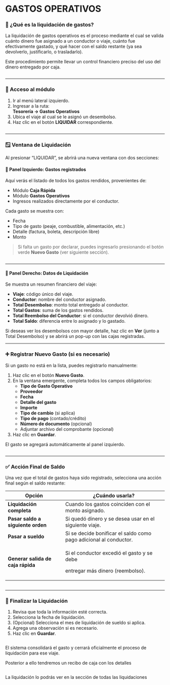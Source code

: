 # GASTOS OPERATIVOS





### 🔎 ¿Qué es la liquidación de gastos?

La liquidación de gastos operativos es el proceso mediante el cual se valida cuánto dinero fue asignado a un conductor o viaje, cuánto fue efectivamente gastado, y qué hacer con el saldo restante (ya sea devolverlo, justificarlo, o trasladarlo).

Este procedimiento permite llevar un control financiero preciso del uso del dinero entregado por caja.

<figure><img src="../../../.gitbook/assets/image (348).png" alt=""><figcaption></figcaption></figure>

***

### 📍 Acceso al módulo

1. Ir al menú lateral izquierdo.
2. Ingresar a la ruta:\
   **Tesorería → Gastos Operativos**
3. Ubica el viaje al cual se le asignó un desembolso.
4. Haz clic en el botón **LIQUIDAR** correspondiente.

<figure><img src="../../../.gitbook/assets/image (349).png" alt=""><figcaption></figcaption></figure>

***

### 🪟 Ventana de Liquidación

Al presionar “LIQUIDAR”, se abrirá una nueva ventana con dos secciones:

#### 🔹 Panel Izquierdo: Gastos registrados

Aquí verás el listado de todos los gastos rendidos, provenientes de:

* Módulo **Caja Rápida**
* Módulo **Gastos Operativos**
* Ingresos realizados directamente por el conductor.

Cada gasto se muestra con:

* Fecha
* Tipo de gasto (peaje, combustible, alimentación, etc.)
* Detalle (factura, boleta, descripción libre)
* Monto

> Si falta un gasto por declarar, puedes ingresarlo presionando el botón verde **Nuevo Gasto** (ver siguiente sección).

<figure><img src="../../../.gitbook/assets/image (351).png" alt=""><figcaption></figcaption></figure>

***

#### 🔹 Panel Derecho: Datos de Liquidación

Se muestra un resumen financiero del viaje:

* **Viaje**: código único del viaje.
* **Conductor**: nombre del conductor asignado.
* **Total Desembolso**: monto total entregado al conductor.
* **Total Gastos**: suma de los gastos rendidos.
* **Total Reembolso del Conductor**: si el conductor devolvió dinero.
* **Total Saldo**: diferencia entre lo asignado y lo gastado.

Si deseas ver los desembolsos con mayor detalle, haz clic en **Ver** (junto a Total Desembolso) y se abrirá un pop-up con las cajas registradas.

***

### ➕ Registrar Nuevo Gasto (si es necesario)

Si un gasto no está en la lista, puedes registrarlo manualmente:

1. Haz clic en el botón **Nuevo Gasto**.
2. En la ventana emergente, completa todos los campos obligatorios:
   * **Tipo de Gasto Operativo**
   * **Proveedor**
   * **Fecha**
   * **Detalle del gasto**
   * **Importe**
   * **Tipo de cambio** (si aplica)
   * **Tipo de pago** (contado/crédito)
   * **Número de documento** (opcional)
   * Adjuntar archivo del comprobante (opcional)
3. Haz clic en **Guardar**.

El gasto se agregará automáticamente al panel izquierdo.

<figure><img src="../../../.gitbook/assets/image (352).png" alt=""><figcaption></figcaption></figure>

***

### ✅ Acción Final de Saldo

Una vez que el total de gastos haya sido registrado, selecciona una acción final según el saldo restante:

| Opción                            | ¿Cuándo usarla?                                                                           |
| --------------------------------- | ----------------------------------------------------------------------------------------- |
| **Liquidación completa**          | Cuando los gastos coinciden con el monto asignado.                                        |
| **Pasar saldo a siguiente orden** | Si quedó dinero y se desea usar en el siguiente viaje.                                    |
| **Pasar a sueldo**                | Si se decide bonificar el saldo como pago adicional al conductor.                         |
| **Generar salida de caja rápida** | <p>Si el conductor excedió el gasto y se debe </p><p>entregar más dinero (reembolso).</p> |

<figure><img src="../../../.gitbook/assets/image (353).png" alt=""><figcaption></figcaption></figure>

***

### 📝 Finalizar la Liquidación

1. Revisa que toda la información esté correcta.
2. Selecciona la fecha de liquidación.
3. (Opcional) Selecciona el mes de liquidación de sueldo si aplica.
4. Agrega una observación si es necesario.
5. Haz clic en **Guardar**.

<figure><img src="../../../.gitbook/assets/image (354).png" alt=""><figcaption></figcaption></figure>

El sistema consolidará el gasto y cerrará oficialmente el proceso de liquidación para ese viaje.

Posterior a ello tendremos un recibo de caja con los detalles

<figure><img src="../../../.gitbook/assets/image (355).png" alt=""><figcaption></figcaption></figure>

La liquidación lo podrás ver en la sección de todas las liquidaciones

<figure><img src="../../../.gitbook/assets/image (357).png" alt=""><figcaption></figcaption></figure>
